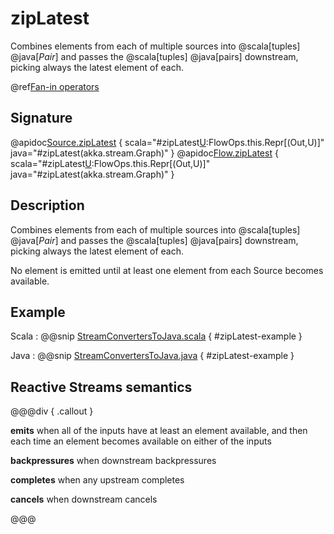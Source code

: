 # zipLatest

Combines elements from each of multiple sources into @scala[tuples] @java[*Pair*] and passes the @scala[tuples] @java[pairs] downstream, picking always the latest element of each.

@ref[Fan-in operators](../index.md#fan-in-operators)

## Signature

@apidoc[Source.zipLatest](Source) { scala="#zipLatest[U](that:akka.stream.Graph[akka.stream.SourceShape[U],_]):FlowOps.this.Repr[(Out,U)]" java="#zipLatest(akka.stream.Graph)" }
@apidoc[Flow.zipLatest](Flow) { scala="#zipLatest[U](that:akka.stream.Graph[akka.stream.SourceShape[U],_]):FlowOps.this.Repr[(Out,U)]" java="#zipLatest(akka.stream.Graph)" }


## Description

Combines elements from each of multiple sources into @scala[tuples] @java[*Pair*] and passes the @scala[tuples] @java[pairs] downstream, picking always the latest element of each.

No element is emitted until at least one element from each Source becomes available.

## Example

Scala
:   @@snip [StreamConvertersToJava.scala](/akka-docs/src/test/scala/docs/stream/operators/source/Zip.scala) { #zipLatest-example }

Java
:   @@snip [StreamConvertersToJava.java](/akka-docs/src/test/java/jdocs/stream/operators/source/Zip.java) { #zipLatest-example }

## Reactive Streams semantics

@@@div { .callout }

**emits** when all of the inputs have at least an element available, and then each time an element becomes
          available on either of the inputs

**backpressures** when downstream backpressures

**completes** when any upstream completes

**cancels** when downstream cancels

@@@

